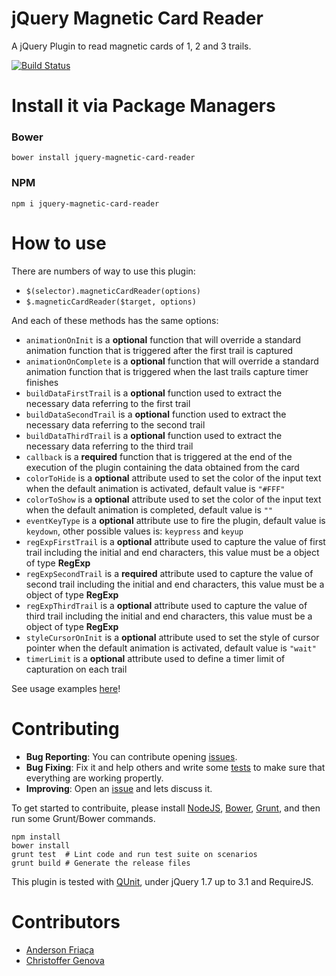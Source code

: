 # jQuery Magnetic Card Reader

A jQuery Plugin to read magnetic cards of 1, 2 and 3 trails.

[![Build Status](https://travis-ci.org/AndersonFriaca/jQuery-Magnetic-Card-Reader.svg?branch=master)](https://travis-ci.org/AndersonFriaca/jQuery-Magnetic-Card-Reader)

# Install it via Package Managers

### Bower

`bower install jquery-magnetic-card-reader`

### NPM

`npm i jquery-magnetic-card-reader`

# How to use

There are numbers of way to use this plugin:

- `$(selector).magneticCardReader(options)`
- `$.magneticCardReader($target, options)`

And each of these methods has the same options:

- `animationOnInit` is a **optional** function that will override a standard animation function that is triggered after the first trail is captured
- `animationOnComplete` is a **optional** function that will override a standard animation function that is triggered when the last trails capture timer finishes
- `buildDataFirstTrail` is a **optional** function used to extract the necessary data referring to the first trail
- `buildDataSecondTrail` is a **optional** function used to extract the necessary data referring to the second trail
- `buildDataThirdTrail` is a **optional** function used to extract the necessary data referring to the third trail
- `callback` is a **required** function that is triggered at the end of the execution of the plugin containing the data obtained from the card
- `colorToHide` is a **optional** attribute used to set the color of the input text when the default animation is activated, default value is `"#FFF"`
- `colorToShow` is a **optional** attribute used to set the color of the input text when the default animation is completed, default value is `""`
- `eventKeyType` is a **optional** attribute use to fire the plugin, default value is `keydown`, other possible values is: `keypress` and `keyup`
- `regExpFirstTrail` is a **optional** attribute used to capture the value of first trail including the initial and end characters, this value must be a object of type **RegExp**
- `regExpSecondTrail` is a **required** attribute used to capture the value of second trail including the initial and end characters, this value must be a object of type **RegExp**
- `regExpThirdTrail` is a **optional** attribute used to capture the value of third trail including the initial and end characters, this value must be a object of type **RegExp**
- `styleCursorOnInit` is a **optional** attribute used to set the style of cursor pointer when the default animation is activated, default value is `"wait"`
- `timerLimit` is a **optional** attribute used to define a timer limit of capturation on each trail

See usage examples [here](https://github.com/AndersonFriaca/jQuery-Magnetic-Card-Reader/tree/master/examples)!

# Contributing

- **Bug Reporting**: You can contribute opening [issues](https://github.com/AndersonFriaca/jQuery-Magnetic-Card-Reader/issues).
- **Bug Fixing**: Fix it and help others and write some [tests](https://github.com/AndersonFriaca/jQuery-Magnetic-Card-Reader/tree/master/test) to make sure that everything are working propertly.
- **Improving**: Open an [issue](https://github.com/AndersonFriaca/jQuery-Magnetic-Card-Reader/issues) and lets discuss it.

To get started to contribuite, please install [NodeJS](http://nodejs.org/), [Bower](http://bower.io/), [Grunt](https://gruntjs.com/), and then run some Grunt/Bower commands.

```shell
npm install
bower install
grunt test  # Lint code and run test suite on scenarios
grunt build # Generate the release files
```

This plugin is tested with [QUnit](http://qunitjs.com/), under jQuery 1.7 up to 3.1 and RequireJS.

# Contributors

- [Anderson Friaça](https://github.com/AndersonFriaca)
- [Christoffer Genova](https://github.com/ChristofferGenova)
